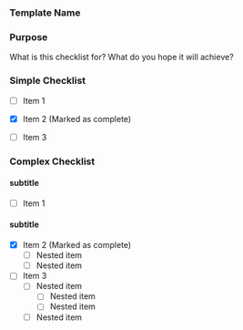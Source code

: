 ### Template Name

### Purpose
What is this checklist for? What do you hope it will achieve?

### Simple Checklist

- [ ] Item 1
- [x] Item 2 (Marked as complete)
- [ ] Item 3


### Complex Checklist

#### subtitle
- [ ] Item 1
 
 #### subtitle
- [x] Item 2 (Marked as complete)
    * [ ] Nested item
    * [ ] Nested item
- [ ] Item 3
    * [ ] Nested item
        * [ ] Nested item
        * [ ] Nested item
    * [ ] Nested item
